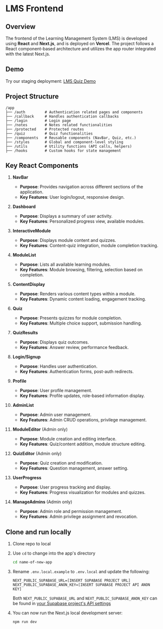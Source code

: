 # LMS Frontend

## Overview

The frontend of the Learning Management System (LMS) is developed using **React** and **Next.js**, and is deployed on **Vercel**. The project follows a React component-based architecture and utilizes the app router integrated with the latest Next.js.

## Demo

Try our staging deployment: [LMS Quiz Demo](https://sdg-gamified-lms-it-git-staging-kevinzhouus-projects.vercel.app/quiz)

## Project Structure

```
/app
├── /auth         # Authentication related pages and components
├── /callback     # Handles authentication callbacks
├── /login        # Login page
├── /notes        # Notes related functionalities
├── /protected    # Protected routes
├── /quiz         # Quiz functionalities
├── /components   # Reusable components (NavBar, Quiz, etc.)
├── /styles       # Global and component-level styling
├── /utils        # Utility functions (API calls, helpers)
├── /hooks        # Custom hooks for state management
```

## Key React Components

1. **NavBar**
   - **Purpose**: Provides navigation across different sections of the application.
   - **Key Features**: User login/logout, responsive design.

2. **Dashboard**
   - **Purpose**: Displays a summary of user activity.
   - **Key Features**: Personalized progress view, available modules.

3. **InteractiveModule**
   - **Purpose**: Displays module content and quizzes.
   - **Key Features**: Content-quiz integration, module completion tracking.

4. **ModuleList**
   - **Purpose**: Lists all available learning modules.
   - **Key Features**: Module browsing, filtering, selection based on completion.

5. **ContentDisplay**
   - **Purpose**: Renders various content types within a module.
   - **Key Features**: Dynamic content loading, engagement tracking.

6. **Quiz**
   - **Purpose**: Presents quizzes for module completion.
   - **Key Features**: Multiple choice support, submission handling.

7. **QuizResults**
   - **Purpose**: Displays quiz outcomes.
   - **Key Features**: Answer review, performance feedback.

8. **Login/Signup**
   - **Purpose**: Handles user authentication.
   - **Key Features**: Authentication forms, post-auth redirects.

9. **Profile**
   - **Purpose**: User profile management.
   - **Key Features**: Profile updates, role-based information display.

10. **AdminList**
    - **Purpose**: Admin user management.
    - **Key Features**: Admin CRUD operations, privilege management.

11. **ModuleEditor** (Admin only)
    - **Purpose**: Module creation and editing interface.
    - **Key Features**: Quiz/content addition, module structure editing.

12. **QuizEditor** (Admin only)
    - **Purpose**: Quiz creation and modification.
    - **Key Features**: Question management, answer setting.

13. **UserProgress**
    - **Purpose**: User progress tracking and display.
    - **Key Features**: Progress visualization for modules and quizzes.

14. **ManageAdmins** (Admin only)
    - **Purpose**: Admin role and permission management.
    - **Key Features**: Admin privilege assignment and revocation.

## Clone and run locally

1. Clone repo to local

3. Use `cd` to change into the app's directory

   ```bash
   cd name-of-new-app
   ```

4. Rename `.env.local.example` to `.env.local` and update the following:

   ```
   NEXT_PUBLIC_SUPABASE_URL=[INSERT SUPABASE PROJECT URL]
   NEXT_PUBLIC_SUPABASE_ANON_KEY=[INSERT SUPABASE PROJECT API ANON KEY]
   ```

   Both `NEXT_PUBLIC_SUPABASE_URL` and `NEXT_PUBLIC_SUPABASE_ANON_KEY` can be found in [your Supabase project's API settings](https://app.supabase.com/project/_/settings/api)

5. You can now run the Next.js local development server:

   ```bash
   npm run dev
   ```